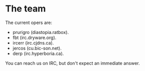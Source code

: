 The team
========

The current opers are:

* prurigro (diastopia.ratbox).
* fbt (irc.dryware.org).
* ircerr (irc.cjdns.ca).
* jercos (cu.bic-son.net).
* derp (irc.hyperboria.ca).

You can reach us on IRC, but don't expect an immediate answer.
